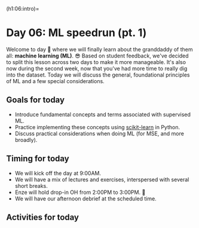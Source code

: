 (h1:06:intro)=
# Day 06: ML speedrun (pt. 1)

Welcome to day 🎲 where we will finally learn about the granddaddy of them all: **machine learning (ML)**. 😎
Based on student feedback, we've decided to split this lesson across two days to make it more manageable.
It's also now during the second week, now that you've had more time to really dig into the dataset.
Today we will discuss the general, foundational principles of ML and a few special considerations.



## Goals for today

- Introduce fundamental concepts and terms associated with supervised ML.
- Practice implementing these concepts using [scikit-learn](https://scikit-learn.org/stable/index.html) in Python.
- Discuss practical considerations when doing ML (for MSE, and more broadly).



## Timing for today

- We will kick off the day at 9:00AM.
- We will have a mix of lectures and exercises, interspersed with several short breaks.
- Enze will hold drop-in OH from 2:00PM to 3:00PM. 🐢
- We will have our afternoon debrief at the scheduled time.


## Activities for today

```{tableofcontents}
```
